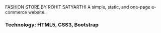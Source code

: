 FASHION STORE BY ROHIT SATYARTHI
A simple, static, and one-page e-commerce website.

### Technology: HTML5, CSS3, Bootstrap

